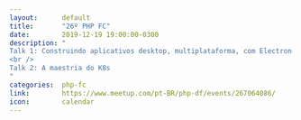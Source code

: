 ```yaml
---
layout:      default
title:       "26º PHP FC"
date:        2019-12-19 19:00:00-0300
description: "
Talk 1: Construindo aplicativos desktop, multiplataforma, com Electron
<br />
Talk 2: A maestria do K8s
"
categories:  php-fc
link:        https://www.meetup.com/pt-BR/php-df/events/267064086/
icon:        calendar
---
```

